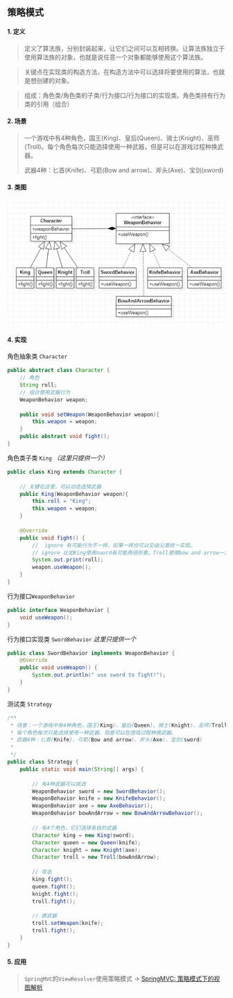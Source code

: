 ## 策略模式

#### 1. 定义

> 定义了算法族，分别封装起来，让它们之间可以互相转换。让算法族独立于使用算法族的对象，也就是说任意一个对象都能够使用这个算法族。

> 关键点在实现类的构造方法，在构造方法中可以选择将要使用的算法，也就是想创建的对象。

> 组成：角色类/角色类的子类/行为接口/行为接口的实现类。角色类持有行为类的引用（组合）

#### 2. 场景

> 一个游戏中有4种角色，国王(King)、皇后(Queen)、骑士(Knight)、巫师(Troll)。每个角色每次只能选择使用一种武器，但是可以在游戏过程种换武器。
>
> 武器4种：匕首(Knife)、弓箭(Bow and arrow)、斧头(Axe)、宝剑(sword)

#### 3. 类图

![](./class-diagram/strategy-class-diagram.png)

#### 4. 实现

角色抽象类 `Character`

```java
public abstract class Character {
    // 角色
    String roll;
    // 组合使用武器行为
    WeaponBehavior weapon;
    
    public void setWeapon(WeaponBehavior weapon){
        this.weapon = weapon;
    }
    public abstract void fight();
}
```

角色类子类 `King`  *（这里只提供一个）*

```java
public class King extends Character {

    // 关键在这里，可以动态选择武器
    public King(WeaponBehavior weapon){
        this.roll = "King";
        this.weapon = weapon;
    }

    @Override
    public void fight() {
        //  ignore 有可能行为不一样，如果一样也可以交由父类统一实现。
        // ignore 比如King使用sword有可能两倍伤害。Troll使用bow and arrow一定命中之类的功能
        System.out.print(roll);
        weapon.useWeapon();
    }
}
```

行为接口`WeaponBehavior`

```java
public interface WeaponBehavior {
    void useWeapon();
}
```

行为接口实现类 `SwordBehavior` *这里只提供一个*

```java
public class SwordBehavior implements WeaponBehavior {
    @Override
    public void useWeapon() {
        System.out.println(" use sword to fight!");
    }
}
```

测试类 `Strategy`

```java
/**
 * 场景：一个游戏中有4种角色，国王(King)、皇后(Queen)、骑士(Knight)、巫师(Troll)。
 * 每个角色每次只能选择使用一种武器，但是可以在游戏过程种换武器。
 * 武器4种：匕首(Knife)、弓箭(Bow and arrow)、斧头(Axe)、宝剑(sword)
 *
 */
public class Strategy {
    public static void main(String[] args) {

        // 有4种武器可以挑选
        WeaponBehavior sword = new SwordBehavior();
        WeaponBehavior knife = new KnifeBehavior();
        WeaponBehavior axe = new AxeBehavior();
        WeaponBehavior bowAndArrow = new BowAndArrowBehavior();

        // 有4个角色，它们选择各自的武器
        Character king = new King(sword);
        Character queen = new Queen(knife);
        Character knight = new Knight(axe);
        Character troll = new Troll(bowAndArrow);

        // 攻击
        king.fight();
        queen.fight();
        knight.fight();
        troll.fight();

        // 换武器
        troll.setWeapon(knife);
        troll.fight();
    }
}
```

#### 5. 应用

> `SpringMVC`的`ViewResolver`使用策略模式 -> [SpringMVC: 策略模式下的视图解析](https://juejin.im/post/5ce405d75188252db664847d)

